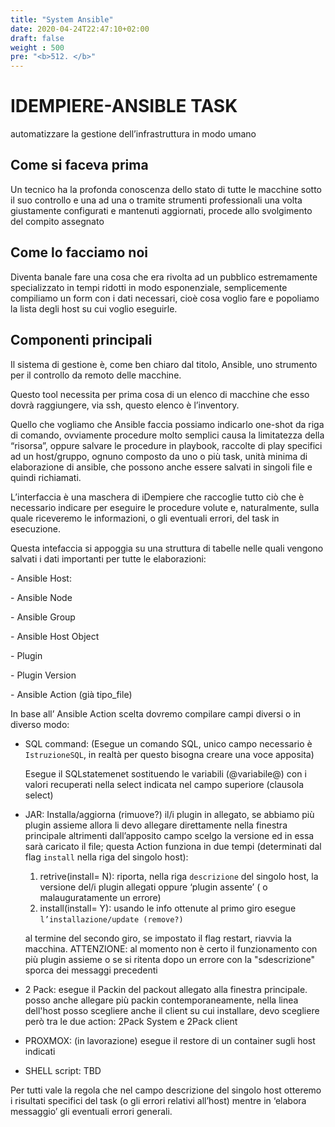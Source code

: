 ```yaml
---
title: "System Ansible"
date: 2020-04-24T22:47:10+02:00
draft: false
weight : 500
pre: "<b>512. </b>"
--- 
```


# IDEMPIERE-ANSIBLE TASK

automatizzare la gestione dell’infrastruttura in modo umano

## Come si faceva prima

Un tecnico ha la profonda conoscenza dello stato di tutte le macchine sotto il suo controllo e una ad una o tramite strumenti professionali una volta giustamente configurati e mantenuti aggiornati, procede allo svolgimento del compito assegnato

## Come lo facciamo noi

Diventa banale fare una cosa che era rivolta ad un pubblico estremamente specializzato in tempi ridotti in modo esponenziale, semplicemente compiliamo un form con i dati necessari, cioè cosa voglio fare e popoliamo la lista degli host su cui voglio eseguirle.

## Componenti principali

Il sistema di gestione è, come ben chiaro dal titolo, Ansible, uno strumento per il controllo da remoto delle macchine.

Questo tool necessita per prima cosa di un elenco di macchine che esso dovrà raggiungere, via ssh, questo elenco è l’inventory.

Quello che vogliamo che Ansible faccia possiamo indicarlo one-shot da riga di comando, ovviamente procedure molto semplici causa la limitatezza della “risorsa”, oppure salvare le procedure in playbook, raccolte di play specifici ad un host/gruppo, ognuno composto da uno o più task, unità minima di elaborazione di ansible, che possono anche essere salvati in singoli file e quindi richiamati.

L’interfaccia è una maschera di iDempiere che raccoglie tutto ciò che è necessario indicare per eseguire le procedure volute e, naturalmente, sulla quale riceveremo le informazioni, o gli eventuali errori, del task in esecuzione.

Questa intefaccia si appoggia su una struttura di tabelle nelle quali vengono salvati i dati importanti per tutte le elaborazioni:

\- Ansible Host: 

\- Ansible Node

\- Ansible Group

\- Ansible Host Object

\- Plugin

\- Plugin Version

\- Ansible Action (già tipo_file)

In base all’ Ansible Action scelta dovremo compilare campi diversi o in diverso modo:


- SQL command: (Esegue un comando SQL, unico campo necessario è `IstruzioneSQL`, in realtà per questo bisogna creare una voce apposita)

  Esegue il SQLstatemenet sostituendo le variabili (@variabile@) con i valori recuperati nella select indicata nel campo superiore (clausola select)


- JAR: Installa/aggiorna (rimuove?) il/i plugin in allegato, se abbiamo più plugin assieme allora li devo allegare direttamente nella finestra principale altrimenti dall’apposito campo scelgo la versione ed in essa sarà caricato il file; questa Action funziona in due tempi (determinati dal flag `install` nella riga del singolo host):  

  1.  retrive(install= N): riporta, nella riga `descrizione` del singolo host, la versione del/i plugin allegati oppure ‘plugin assente’ ( o malauguratamente un errore)
  2.  install(install= Y): usando le info ottenute al primo giro esegue `l’installazione/update (remove?)`
  
  al termine del secondo giro, se impostato il flag restart, riavvia la macchina.
  ATTENZIONE: al momento non è certo il funzionamento con più plugin assieme o se si ritenta dopo un errore con la "sdescrizione" sporca dei messaggi precedenti


- 2 Pack: esegue il Packin del packout allegato alla finestra principale.
  posso anche allegare più packin contemporaneamente, nella linea dell'host posso scegliere anche il client su cui installare, devo scegliere però tra le due action: 2Pack System e 2Pack client
- PROXMOX: (in lavorazione) esegue il restore di un container sugli host indicati
- SHELL script: TBD

Per tutti vale la regola che nel campo descrizione del singolo host otteremo i risultati specifici del task (o gli errori relativi all’host)  mentre in ‘elabora messaggio’ gli eventuali errori generali.





 
